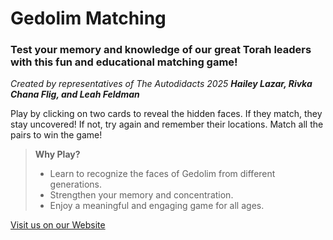 <!-- Gedolim Matching Game
Hailey Lazar, Rivka Flig, Leah Feldman
3/24/2025 -->

# Gedolim Matching
### Test your memory and knowledge of our great Torah leaders with this fun and educational matching game!

*Created by representatives of The Autodidacts 2025*
***Hailey Lazar, Rivka Chana Flig, and Leah Feldman***

Play by clicking on two cards to reveal the hidden faces.
If they match, they stay uncovered!
If not, try again and remember their locations.
Match all the pairs to win the game!

>**Why Play?**
>* Learn to recognize the faces of Gedolim from different generations.
>* Strengthen your memory and concentration.
>* Enjoy a meaningful and engaging game for all ages.

<a href="(https://rivkaflig.github.io/matching/)" target="_blank">Visit us on our Website</a>